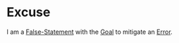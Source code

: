 # Excuse

I am a [False-Statement](600142.md) with the [Goal](60058.md) to mitigate an [Error](60074.md).
